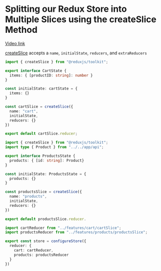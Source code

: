 # Splitting our Redux Store into Multiple Slices using the createSlice Method

[Video link](https://www.egghead.io/lessons/react-splitting-our-redux-store-into-multiple-slices-using-the-createslice-method?pl=modern-redux-with-redux-toolkit-rtk-and-typescript-64f243c8)

<TimeStamp start="0:31" end="0:49">

[createSlice](https://redux-toolkit.js.org/api/createslice) accepts a `name`, `initialState`, `reducers`, and `extraReducers` 

```ts
import { createSlice } from "@reduxjs/toolkit";

export interface CartState {
  items: { [productID: string]: number }
}
```

</TimeStamp>

<TimeStamp start="1:05" end="1:26">

```ts
const initialState: cartState = {
  items: {}
}

const cartSlice = createSlice({
  name: "cart",
  initialState,
  reducers: {}
})

export default cartSlice.reducer;
```

</TimeStamp>

<TimeStamp start="1:50" end="2:00">

```ts
import { createSlice } from "@reduxjs/toolkit";
import type { Product } from "../../app/api";
```

</TimeStamp>

<TimeStamp start="2:15" end="2:48">

```ts
export interface ProductsState {
  products: { [id: string]: Product}
}
```

```ts
const initialState: ProductsState = {
  products: {}
}

const productsSlice = createSlice({
  name: "products",
  initialState,
  reducers: {}
})

export default productsSlice.reducer.
```

</TimeStamp>

<TimeStamp start="2:55" end="3:15">

```ts
import cartReducer from "../features/cart/cartSlice";
import productsReducer from "../features/products/productsSlice";

export const store = configureStore({
  reducer: {
    cart: cartReducer,
    products: productsReducer
  }
})
```

</TimeStamp>

